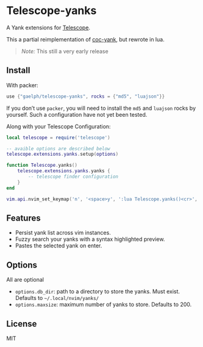 # Telescope-yanks

A Yank extensions for [Telescope](https://github.com/nvim-telescope/telescope.nvim).

This a partial reimplementation of [coc-yank](https://github.com/neoclide/coc-yank), but rewrote in lua.

> *Note:* This still a very early release 

## Install

With packer:
```lua
use {"gaelph/telescope-yanks", rocks = {"md5", "luajson"}}
```

If you don’t use `packer`, you will need to install the `md5` and `luajson` rocks by yourself. Such a configuration have not yet been tested.

Along with your Telescope Configuration:
```lua
local telescope = require('telescope')

-- avaible options are described below
telescope.extensions.yanks.setup(options)

function Telescope.yanks()
    telescope.extensions.yanks.yanks {
        -- telescope finder configuration
    }
end

vim.api.nvim_set_keymap('n', '<space>y', ':lua Telescope.yanks()<cr>', {silent = true})
```

## Features

 * Persist yank list across vim instances.
 * Fuzzy search your yanks with a syntax highlighted preview.
 * Pastes the selected yank on enter.

## Options

All are optional

 * `options.db_dir`: path to a directory to store the yanks. Must exist. Defaults to `~/.local/nvim/yanks/`
 * `options.maxsize`: maximum number of yanks to store. Defaults to 200.

## License

MIT
